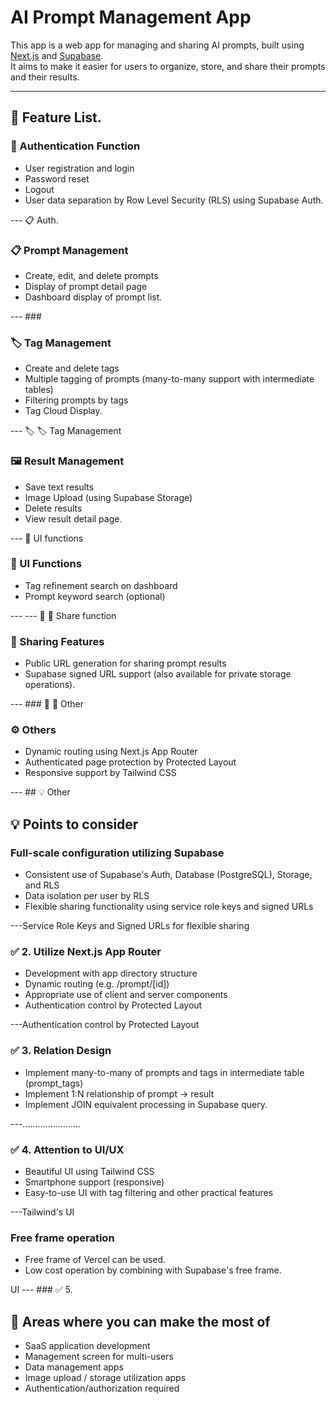 # AI Prompt Management App

This app is a web app for managing and sharing AI prompts, built using [Next.js](https://nextjs.org) and [Supabase](https://supabase.com).  
It aims to make it easier for users to organize, store, and share their prompts and their results.

---

## 🚀 Feature List.

### 🔐 Authentication Function

- User registration and login
- Password reset
- Logout
- User data separation by Row Level Security (RLS) using Supabase Auth.

--- 📋 Auth.

### 📋 Prompt Management

- Create, edit, and delete prompts
- Display of prompt detail page
- Dashboard display of prompt list.

--- ###

### 🏷 Tag Management

- Create and delete tags
- Multiple tagging of prompts (many-to-many support with intermediate tables)
- Filtering prompts by tags
- Tag Cloud Display.

--- 🏷 🏷 Tag Management

### 🖼 Result Management

- Save text results
- Image Upload (using Supabase Storage)
- Delete results
- View result detail page.

--- 🔎 UI functions

### 🔎 UI Functions

- Tag refinement search on dashboard
- Prompt keyword search (optional)

--- --- 🔗 🔗 Share function

### 🔗 Sharing Features

- Public URL generation for sharing prompt results
- Supabase signed URL support (also available for private storage operations).

--- ### 🔗 🔗 Other

### ⚙️ Others

- Dynamic routing using Next.js App Router
- Authenticated page protection by Protected Layout
- Responsive support by Tailwind CSS

--- ## 💡 Other

## 💡 Points to consider

### Full-scale configuration utilizing Supabase

- Consistent use of Supabase's Auth, Database (PostgreSQL), Storage, and RLS
- Data isolation per user by RLS
- Flexible sharing functionality using service role keys and signed URLs

---Service Role Keys and Signed URLs for flexible sharing

### ✅ 2. Utilize Next.js App Router

- Development with app directory structure
- Dynamic routing (e.g. /prompt/[id])
- Appropriate use of client and server components
- Authentication control by Protected Layout

---Authentication control by Protected Layout

### ✅ 3. Relation Design

- Implement many-to-many of prompts and tags in intermediate table (prompt_tags)
- Implement 1:N relationship of prompt → result
- Implement JOIN equivalent processing in Supabase query.

---.......................

### ✅ 4. Attention to UI/UX

- Beautiful UI using Tailwind CSS
- Smartphone support (responsive)
- Easy-to-use UI with tag filtering and other practical features

---Tailwind's UI

### Free frame operation

- Free frame of Vercel can be used.
- Low cost operation by combining with Supabase's free frame.

UI --- ### ✅ 5.

## 🎯 Areas where you can make the most of

- SaaS application development
- Management screen for multi-users
- Data management apps
- Image upload / storage utilization apps
- Authentication/authorization required
